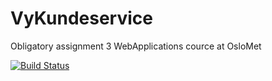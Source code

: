 # VyKundeservice

Obligatory assignment 3 WebApplications cource at OsloMet

[![Build Status](https://travis-ci.com/mariusrostad/VyKundeservice.svg?token=LN4L8PztPhzc8F5U7Eet&branch=master)](https://travis-ci.com/mariusrostad/VyKundeservice)
